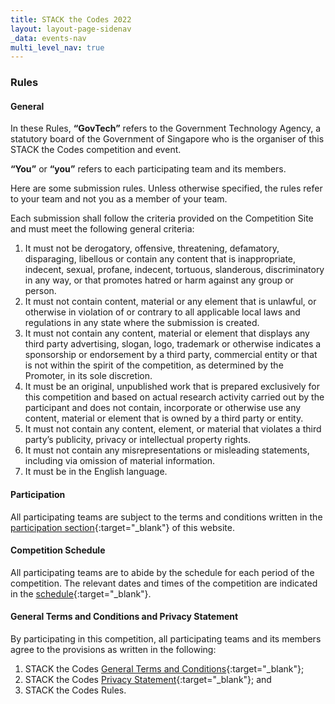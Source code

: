 ```yaml
---
title: STACK the Codes 2022
layout: layout-page-sidenav
_data: events-nav
multi_level_nav: true
---
```


### Rules

#### General

In these Rules, **“GovTech”** refers to the Government Technology Agency, a statutory board of the Government of Singapore who is the organiser of this STACK the Codes competition and event.

**“You”** or **“you”** refers to each participating team and its members.

Here are some submission rules. Unless otherwise specified, the rules refer to your team and not you as a member of your team.

Each submission shall follow the criteria provided on the Competition Site and must meet the following general criteria:

1. It must not be derogatory, offensive, threatening, defamatory, disparaging, libellous or contain any content that is inappropriate, indecent, sexual, profane, indecent, tortuous, slanderous, discriminatory in any way, or that promotes hatred or harm against any group or person.
2. It must not contain content, material or any element that is unlawful, or otherwise in violation of or contrary to all applicable local laws and regulations in any state where the submission is created.
3. It must not contain any content, material or element that displays any third party advertising, slogan, logo, trademark or otherwise indicates a sponsorship or endorsement by a third party, commercial entity or that is not within the spirit of the competition, as determined by the Promoter, in its sole discretion.
4. It must be an original, unpublished work that is prepared exclusively for this competition and based on actual research activity carried out by the participant and does not contain, incorporate or otherwise use any content, material or element that is owned by a third party or entity.
5. It must not contain any content, element, or material that violates a third party’s publicity, privacy or intellectual property rights.
6. It must not contain any misrepresentations or misleading statements, including via omission of material information.
7. It must be in the English language.

#### Participation

All participating teams are subject to the terms and conditions written in the [participation section](/communities/events/jaga-the-stack/stack-the-codes-2020/participation){:target="_blank"} of this website.

#### Competition Schedule

All participating teams are to abide by the schedule for each period of the competition. The relevant dates and times of the competition are indicated in the [schedule](/communities/events/jaga-the-stack/stack-the-codes-2020#schedule){:target="_blank"}.

#### General Terms and Conditions and Privacy Statement

By participating in this competition, all participating teams and its members agree to the provisions as written in the following:

1. STACK the Codes [General Terms and Conditions](/communities/events/jaga-the-stack/stack-the-codes-2020/general-terms-and-conditions){:target="_blank"};
2. STACK the Codes [Privacy Statement](/communities/events/jaga-the-stack/stack-the-codes-2020/privacy-statement){:target="_blank"}; and
3. STACK the Codes Rules.
